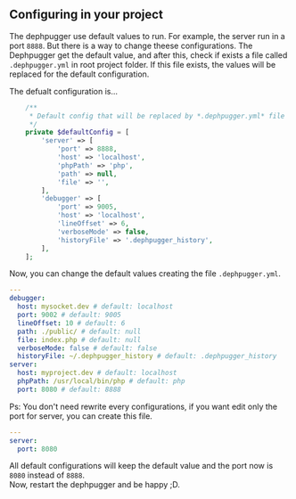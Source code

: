 ## Configuring in your project

The dephpugger use default values to run. For example, the server run in a port `8888`. But there is a way to change theese configurations.
The Dephpugger get the default value, and after this, check if exists a file called `.dephpugger.yml` in root project folder.
If this file exists, the values will be replaced for the default configuration.

The defualt configuration is...

```php
    /**
     * Default config that will be replaced by *.dephpugger.yml* file
     */
    private $defaultConfig = [
        'server' => [
            'port' => 8888,
            'host' => 'localhost',
            'phpPath' => 'php',
            'path' => null,
            'file' => '',
        ],
        'debugger' => [
            'port' => 9005,
            'host' => 'localhost',
            'lineOffset' => 6,
            'verboseMode' => false,
            'historyFile' => '.dephpugger_history',
        ],
    ];
```

Now, you can change the default values creating the file `.dephpugger.yml`.

```yml
--- 
debugger: 
  host: mysocket.dev # default: localhost
  port: 9002 # default: 9005
  lineOffset: 10 # default: 6
  path: ./public/ # default: null
  file: index.php # default: null
  verboseMode: false # default: false
  historyFile: ~/.dephpugger_history # default: .dephpugger_history
server:
  host: myproject.dev # default: localhost
  phpPath: /usr/local/bin/php # default: php
  port: 8080 # default: 8888
```

Ps: You don't need rewrite every configurations, if you want edit only the port for server, you can create this file.

```yml
--- 
server:
  port: 8080
```

All default configurations will keep the default value and the port now is `8080` instead of `8888`.<br>
Now, restart the dephpugger and be happy ;D.
